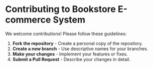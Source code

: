 # Contributing to Bookstore E-commerce System

We welcome contributions! Please follow these guidelines:

1. **Fork the repository** - Create a personal copy of the repository.
2. **Create a new branch** - Use descriptive names for your branches.
3. **Make your changes** - Implement your features or fixes.
4. **Submit a Pull Request** - Describe your changes in detail.
